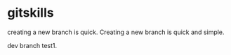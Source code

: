 # gitskills
creating a new branch is quick.
Creating a new branch is quick and simple.

dev branch test1.
